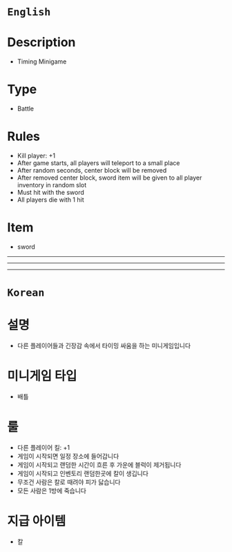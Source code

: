 # `English`
# Description
- Timing Minigame

# Type
- Battle

# Rules
- Kill player: +1
- After game starts, all players will teleport to a small place
- After random seconds, center block will be removed
- After removed center block, sword item will be given to all player inventory in random slot 
- Must hit with the sword
- All players die with 1 hit

# Item
- sword
---
---
---
# `Korean`
# 설명
- 다른 플레이어들과 긴장감 속에서 타이밍 싸움을 하는 미니게임입니다

# 미니게임 타입
- 배틀

# 룰
- 다른 플레이어 킬: +1
- 게임이 시작되면 일정 장소에 들어갑니다
- 게임이 시작되고 랜덤한 시간이 흐른 후 가운에 블럭이 제거됩니다
- 게임이 시작되고 인벤토리 랜덤한곳에 칼이 생깁니다
- 무조건 사람은 칼로 때려야 피가 닳습니다
- 모든 사람은 1방에 죽습니다

# 지급 아이템
- 칼
